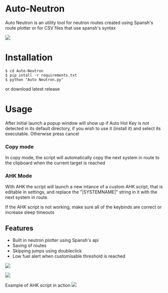 # Auto-Neutron
Auto Neutron is an utility tool for neutron routes created using Spansh's route plotter or for CSV files that use spansh's syntax

![](https://i.imgur.com/o10p5mg.png)


# Installation
```
$ cd Auto-Neutron
$ pip intall -r requirements.txt
$ python "Auto Neutron.py"
```
or download latest release

# Usage
After initial launch a popup window will show up if Auto Hot Key is not detected in its default directory, if you wish to use it (install it) and select its executable.
Otherwise press cancel
### Copy mode
In copy mode, the script will automatically copy the next system in route to the clipboard when the current target is reached

### AHK Mode
With AHK the script will launch a new intance of a custom AHK script, that is editable in settings, and replace the "|SYSTEMNAME|" string in it with the next system in route.

If the AHK script is not working, make sure all of the keybinds are correct or increase sleep timeouts

## Features
* Built in neutron plotter using Spansh's api
* Saving of routes
* Skipping jumps using doubleclick
* Low fuel alert when customisable threshold is reached




![](https://i.imgur.com/kTagchR.png)

![](https://i.imgur.com/RYVthYw.png)

Example of AHK script in action
![](https://i.imgur.com/ciZ5iQW.jpg)
